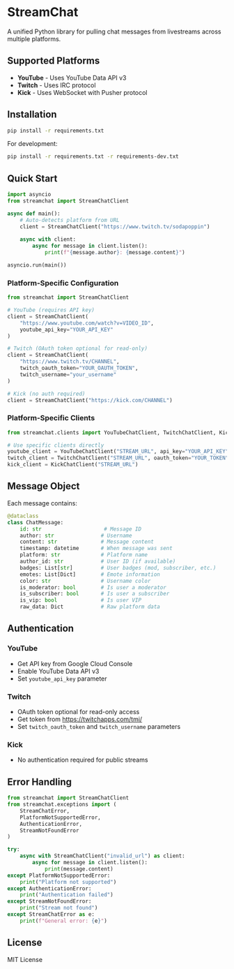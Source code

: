 # StreamChat

A unified Python library for pulling chat messages from livestreams across multiple platforms.

## Supported Platforms

- **YouTube** - Uses YouTube Data API v3
- **Twitch** - Uses IRC protocol
- **Kick** - Uses WebSocket with Pusher protocol

## Installation

```bash
pip install -r requirements.txt
```

For development:
```bash
pip install -r requirements.txt -r requirements-dev.txt
```

## Quick Start

```python
import asyncio
from streamchat import StreamChatClient

async def main():
    # Auto-detects platform from URL
    client = StreamChatClient("https://www.twitch.tv/sodapoppin")
    
    async with client:
        async for message in client.listen():
            print(f"{message.author}: {message.content}")

asyncio.run(main())
```

### Platform-Specific Configuration

```python
from streamchat import StreamChatClient

# YouTube (requires API key)
client = StreamChatClient(
    "https://www.youtube.com/watch?v=VIDEO_ID",
    youtube_api_key="YOUR_API_KEY"
)

# Twitch (OAuth token optional for read-only)
client = StreamChatClient(
    "https://www.twitch.tv/CHANNEL",
    twitch_oauth_token="YOUR_OAUTH_TOKEN",
    twitch_username="your_username"
)

# Kick (no auth required)
client = StreamChatClient("https://kick.com/CHANNEL")
```

### Platform-Specific Clients

```python
from streamchat.clients import YouTubeChatClient, TwitchChatClient, KickChatClient

# Use specific clients directly
youtube_client = YouTubeChatClient("STREAM_URL", api_key="YOUR_API_KEY")
twitch_client = TwitchChatClient("STREAM_URL", oauth_token="YOUR_TOKEN")
kick_client = KickChatClient("STREAM_URL")
```

## Message Object

Each message contains:

```python
@dataclass
class ChatMessage:
    id: str                    # Message ID
    author: str               # Username
    content: str              # Message content
    timestamp: datetime       # When message was sent
    platform: str             # Platform name
    author_id: str            # User ID (if available)
    badges: List[str]         # User badges (mod, subscriber, etc.)
    emotes: List[Dict]        # Emote information
    color: str                # Username color
    is_moderator: bool        # Is user a moderator
    is_subscriber: bool       # Is user a subscriber
    is_vip: bool              # Is user VIP
    raw_data: Dict            # Raw platform data
```

## Authentication

### YouTube
- Get API key from Google Cloud Console
- Enable YouTube Data API v3
- Set `youtube_api_key` parameter

### Twitch
- OAuth token optional for read-only access
- Get token from https://twitchapps.com/tmi/
- Set `twitch_oauth_token` and `twitch_username` parameters

### Kick
- No authentication required for public streams

## Error Handling

```python
from streamchat import StreamChatClient
from streamchat.exceptions import (
    StreamChatError,
    PlatformNotSupportedError,
    AuthenticationError,
    StreamNotFoundError
)

try:
    async with StreamChatClient("invalid_url") as client:
        async for message in client.listen():
            print(message.content)
except PlatformNotSupportedError:
    print("Platform not supported")
except AuthenticationError:
    print("Authentication failed")
except StreamNotFoundError:
    print("Stream not found")
except StreamChatError as e:
    print(f"General error: {e}")
```

## License

MIT License